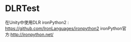 # DLRTest
在Unity中使用DLR
ironPython2 : https://github.com/IronLanguages/ironpython2
ironPython官方:http://ironpython.net/
